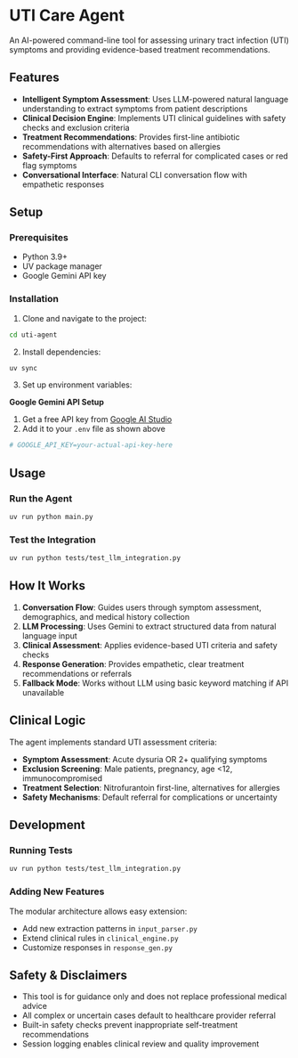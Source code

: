 # UTI Care Agent

An AI-powered command-line tool for assessing urinary tract infection (UTI) symptoms and providing evidence-based treatment recommendations.

## Features

- **Intelligent Symptom Assessment**: Uses LLM-powered natural language understanding to extract symptoms from patient descriptions
- **Clinical Decision Engine**: Implements UTI clinical guidelines with safety checks and exclusion criteria
- **Treatment Recommendations**: Provides first-line antibiotic recommendations with alternatives based on allergies
- **Safety-First Approach**: Defaults to referral for complicated cases or red flag symptoms
- **Conversational Interface**: Natural CLI conversation flow with empathetic responses

## Setup

### Prerequisites
- Python 3.9+
- UV package manager
- Google Gemini API key

### Installation

1. Clone and navigate to the project:
```bash
cd uti-agent
```

2. Install dependencies:
```bash
uv sync
```

3. Set up environment variables:

**Google Gemini API Setup**
1. Get a free API key from [Google AI Studio](https://aistudio.google.com/app/apikey)
2. Add it to your `.env` file as shown above

```bash
# GOOGLE_API_KEY=your-actual-api-key-here
```

## Usage

### Run the Agent
```bash
uv run python main.py
```

### Test the Integration
```bash
uv run python tests/test_llm_integration.py
```

## How It Works

1. **Conversation Flow**: Guides users through symptom assessment, demographics, and medical history collection
2. **LLM Processing**: Uses Gemini to extract structured data from natural language input
3. **Clinical Assessment**: Applies evidence-based UTI criteria and safety checks
4. **Response Generation**: Provides empathetic, clear treatment recommendations or referrals
5. **Fallback Mode**: Works without LLM using basic keyword matching if API unavailable

## Clinical Logic

The agent implements standard UTI assessment criteria:
- **Symptom Assessment**: Acute dysuria OR 2+ qualifying symptoms
- **Exclusion Screening**: Male patients, pregnancy, age <12, immunocompromised
- **Treatment Selection**: Nitrofurantoin first-line, alternatives for allergies
- **Safety Mechanisms**: Default referral for complications or uncertainty

## Development

### Running Tests
```bash
uv run python tests/test_llm_integration.py
```

### Adding New Features
The modular architecture allows easy extension:
- Add new extraction patterns in `input_parser.py`
- Extend clinical rules in `clinical_engine.py`  
- Customize responses in `response_gen.py`

## Safety & Disclaimers

- This tool is for guidance only and does not replace professional medical advice
- All complex or uncertain cases default to healthcare provider referral
- Built-in safety checks prevent inappropriate self-treatment recommendations
- Session logging enables clinical review and quality improvement